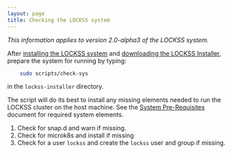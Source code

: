 ```yaml
---
layout: page
title: Checking the LOCKSS system
---
```


*This information applies to version 2.0-alpha3 of the LOCKSS system.*

After [installing the LOCKSS system](index) and [downloading the LOCKSS Installer](installing/lockss-installer), prepare  the system for running by typing:

```bash
    sudo scripts/check-sys
```

in the `lockss-installer` directory.

The script will do its best to install any missing elements needed to run the LOCKSS cluster on the host machine. See the  [System Pre-Requisites](system-pre-requisites) document for required system elements.

1.  Check for snap.d and warn if missing.
1.  Check for microk8s and install if missing
1.  Check for a user `lockss` and create the `lockss` user and group if missing.
